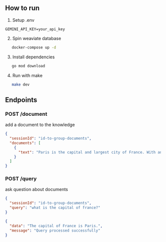 ## How to run

1. Setup .env

```
GEMINI_API_KEY=your_api_key
```

2. Spin weaviate database

```bash
   docker-compose up -d
```

3. Install dependencies

```bash
   go mod download
```

4. Run with make

```bash
   make dev
```

## Endpoints

### POST /document

add a document to the knowledge

```json
{
  "sessionId": "id-to-group-documents",
  "documents": [
    {
      "text": "Paris is the capital and largest city of France. With an official estimated population of 2,102,650 residents in January 2023 in an area of more than 105 km2 (41 sq mi), Paris is the fourth-largest city in the European Union and the 30th most densely populated city in the world in 2022.Since the 17th century, Paris has been one of the world's major centres of finance, diplomacy, commerce, culture, fashion, and gastronomy. For its leading role in the arts and sciences, as well as its early and extensive system of street lighting, in the 19th century, it became known as the City of Light."
    }
  ]
}
```

### POST /query

ask question about documents

```json
{
  "sessionId": "id-to-group-documents",
  "query": "what is the capital of france?"
}
```

```json
{
  "data": "The capital of France is Paris.",
  "message": "Query processed successfully"
}
```
